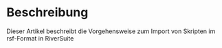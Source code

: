 # Beschreibung

Dieser Artikel beschreibt die Vorgehensweise zum Import von Skripten im rsf-Format in RiverSuite
